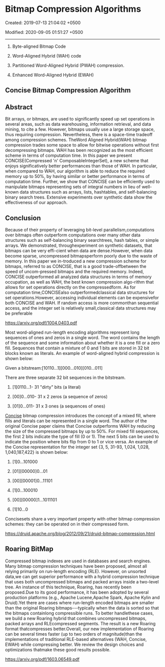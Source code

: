 # Bitmap Compression Algorithms

Created: 2019-07-13 21:04:02 +0500

Modified: 2020-09-05 01:51:27 +0500

---

1. Byte-aligned Bitmap Code

2. Word-Aligned Hybrid (WAH) code

3. Partitioned Word-Aligned Hybrid (PWAH) compression.

4. Enhanced Word-Aligned Hybrid (EWAH)

## Concise Bitmap Compression Algorithm

## Abstract

Bit arrays, or bitmaps, are used to significantly speed up set operations in several areas, such as data warehousing, information retrieval, and data mining, to cite a few. However, bitmaps usually use a large storage space, thus requiring compression. Nevertheless, there is a space-time tradeoff among compression schemes. TheWord Aligned Hybrid(WAH) bitmap compression trades some space to allow for bitwise operations without first decompressing bitmaps. WAH has been recognized as the most efficient scheme in terms of computation time. In this paper we present CONCISE(Compressed 'n' ComposableIntegerSet), a new scheme that enjoys significatively better performances than those of WAH. In particular, when compared to WAH, our algorithm is able to reduce the required memory up to 50%, by having similar or better performance in terms of computation time. Further, we show that CONCISE can be efficiently used to manipulate bitmaps representing sets of integral numbers in lieu of well-known data structures such as arrays, lists, hashtables, and self-balancing binary search trees. Extensive experiments over synthetic data show the effectiveness of our approach.

## Conclusion

Because of their property of leveraging bit-level parallelism,computations over bitmaps often outperform computations over many other data structures such as self-balancing binary searchtrees, hash tables, or simple arrays. We demonstrated, throughexperiment on synthetic datasets, that bitmaps can be very effi-cient when data are dense.However, when data become sparse, uncompressed bitmapsperform poorly due to the waste of memory. In this paper we in-troduced a new compression scheme for bitmaps, referred to as CONCISE, that is a good trade-offbetween the speed of uncom-pressed bitmaps and the required memory. Indeed, CONCISE outperformed all analyzed data structures in terms of memory occupation, as well as WAH, the best known compression algo-rithm that allows for set operations directly on the compressedform. As for computation time,CONCISEalso outperformedclassical data structures for set operations.However, accessing individual elements can be expensivefor both CONCISE and WAH. If random access is more commonthan sequential access, and the integer set is relatively small,classical data structures may be preferable

<https://arxiv.org/pdf/1004.0403.pdf>

Most word-aligned run-length encoding algorithms represent long sequences of ones and zeros in a single word. The word contains the length of the sequence and some information about whether it is a one fill or a zero fill. Sequences that contain a mixture of 0 and 1 bits are stored in 32 bit blocks known as literals. An example of word-aligned hybrid compression is shown below:

Given a bitstream:[10110...1][000...010][010...011]

There are three separate 32 bit sequences in the bitstream.

1. [1]0110...1- 31 "dirty" bits (a literal)

2. [00]0...010- 31 x 2 zeros (a sequence of zeros)

3. [01]0...011- 31 x 3 ones (a sequences of ones)

[Concise](http://ricerca.mat.uniroma3.it/users/colanton/docs/concise.pdf) bitmap compression introduces the concept of a mixed fill, where fills and literals can be represented in a single word. The author of the original Concise paper claims that Concise outperforms WAH by reducing the size of the compressed bitmaps by up to 50%. For mixed fill sequences, the first 2 bits indicate the type of fill (0 or 1). The next 5 bits can be used to indicate the position where bits flip from 0 to 1 or vice versa. An example of the Concise representation for the integer set {3, 5, 31-93, 1,024, 1,028, 1,040,187,422} is shown below:

1. [1]0...101000

2. [01][00000]0...01

3. [00][00001]0...11101

4. [1]0...100010

5. [00][00000]1...1011101

6. [1]10...0

Concisesets share a very important property with other bitmap compression schemes: they can be operated on in their compressed form.

<https://druid.apache.org/blog/2012/09/21/druid-bitmap-compression.html>

## Roaring BitMap

Compressed bitmap indexes are used in databases and search engines. Many bitmap compression techniques have been proposed, almost all relying primarily on run-length encoding (RLE). However, on unsorted data,we can get superior performance with a hybrid compression technique that uses both uncompressed bitmaps and packed arrays inside a two-level tree. An instance of this technique, Roaring, has recently been proposed.Due to its good performance, it has been adopted by several production platforms (e.g., Apache Lucene,Apache Spark, Apache Kylin and Druid).Yet there are cases where run-length encoded bitmaps are smaller than the original Roaring bitmaps---typically when the data is sorted so that the bitmaps containlong compressible runs. To better handlethese cases, we build a new Roaring hybrid that combines uncompressed bitmaps, packed arrays and RLEcompressed segments. The result is a new Roaring format thatcompresses better.Overall, our new implementation of Roaring can be several times faster (up to two orders of magnitude)than the implementations of traditional RLE-based alternatives (WAH, Concise, EWAH) while compressing better. We review the design choices and optimizations thatmake these good results possible.

<https://arxiv.org/pdf/1603.06549.pdf>
